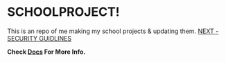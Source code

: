 # SCHOOLPROJECT!

This is an repo of me making my school projects & updating them.
[NEXT - SECURITY GUIDLINES](/SECURITY.md)

**Check [Docs](https://school.fuckyou.gq/) For More Info.**